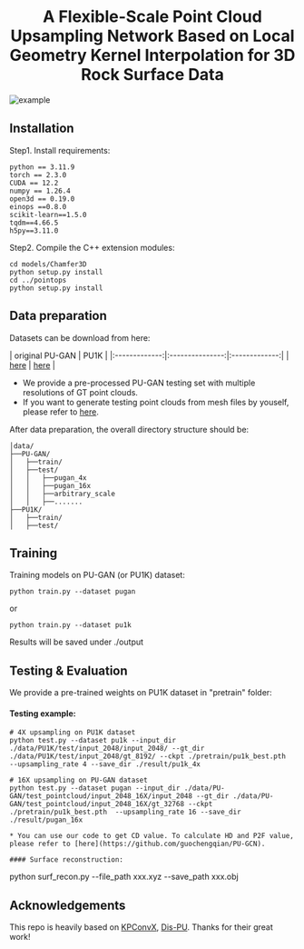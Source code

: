<div align='center'>
<h1>A Flexible-Scale Point Cloud Upsampling Network Based on Local Geometry Kernel Interpolation for 3D Rock Surface Data</h1>
</div>

![example](./vis.png) 

##  Installation 
Step1. Install requirements:
```
python == 3.11.9
torch == 2.3.0
CUDA == 12.2
numpy == 1.26.4
open3d == 0.19.0
einops ==0.8.0
scikit-learn==1.5.0
tqdm==4.66.5
h5py==3.11.0
```
Step2. Compile the C++ extension modules:
```
cd models/Chamfer3D
python setup.py install
cd ../pointops
python setup.py install
```


##  Data preparation 

Datasets can be download from here:

| original PU-GAN | PU1K |
|:-------------:|:---------------:|:-------------:| 
|  [here](https://github.com/liruihui/PU-GAN) | [here](https://github.com/guochengqian/PU-GCN) |


* We provide a pre-processed PU-GAN testing set with multiple resolutions of GT point clouds.
* If you want to generate testing point clouds from mesh files by youself, please refer to [here](https://github.com/yunhe20/Grad-PU).

After data preparation, the overall directory structure should be:
```
│data/
├──PU-GAN/
│   ├──train/
│   ├──test/
│   │   ├──pugan_4x
│   │   ├──pugan_16x
│   │   ├──arbitrary_scale
│   │   ├──.......
├──PU1K/
│   ├──train/
│   ├──test/
```

##   Training 


Training models on PU-GAN (or PU1K) dataset:
```
python train.py --dataset pugan
```
or
```
python train.py --dataset pu1k
```
Results will be saved under ./output


##  Testing & Evaluation

We provide a pre-trained weights on PU1K dataset in "pretrain" folder:

#### Testing example:
```
# 4X upsampling on PU1K dataset
python test.py --dataset pu1k --input_dir ./data/PU1K/test/input_2048/input_2048/ --gt_dir ./data/PU1K/test/input_2048/gt_8192/ --ckpt ./pretrain/pu1k_best.pth  --upsampling_rate 4 --save_dir ./result/pu1k_4x

# 16X upsampling on PU-GAN dataset
python test.py --dataset pugan --input_dir ./data/PU-GAN/test_pointcloud/input_2048_16X/input_2048 --gt_dir ./data/PU-GAN/test_pointcloud/input_2048_16X/gt_32768 --ckpt ./pretrain/pu1k_best.pth  --upsampling_rate 16 --save_dir ./result/pugan_16x

* You can use our code to get CD value. To calculate HD and P2F value, please refer to [here](https://github.com/guochengqian/PU-GCN). 

#### Surface reconstruction:
```
python surf_recon.py --file_path xxx.xyz --save_path xxx.obj

## Acknowledgements
This repo is heavily based on [KPConvX](https://github.com/apple/ml-kpconvx), [Dis-PU](https://github.com/liruihui/Dis-PU). Thanks for their great work!